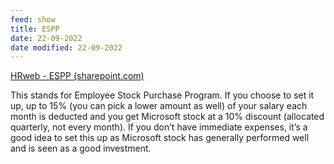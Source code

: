```yaml
---
feed: show
title: ESPP
date: 22-09-2022
date modified: 22-09-2022
---
```


[HRweb - ESPP (sharepoint.com)](https://microsoft.sharepoint.com/sites/HRw/Pages/espphome.aspx)

This stands for Employee Stock Purchase Program. If you choose to set it up, up to 15% (you can pick a lower amount as well) of your salary each month is deducted and you get Microsoft stock at a 10% discount (allocated quarterly, not every month). If you don’t have immediate expenses, it’s a good idea to set this up as Microsoft stock has generally performed well and is seen as a good investment.